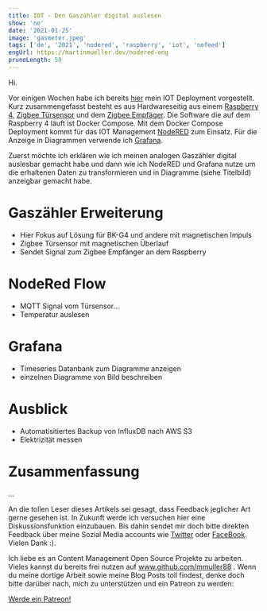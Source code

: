 ```yaml
---
title: IOT - Den Gaszähler digital auslesen
show: 'no'
date: '2021-01-25'
image: 'gasmeter.jpeg'
tags: ['de', '2021', 'nodered', 'raspberry', 'iot', 'nofeed']
engUrl: https://martinmueller.dev/nodered-eng
pruneLength: 50
---
```


Hi.

Vor einigen Wochen habe ich bereits [hier](https://martinmueller.dev/rasp4) mein IOT Deployment vorgestellt. Kurz zusammengefasst besteht es aus Hardwareseitig aus einem [Raspberry 4](), [Zigbee Türsensor]() und dem [Zigbee Empfäger](). Die Software die auf dem Raspberry 4 läuft ist Docker Compose. Mit dem Docker Compose Deployment kommt für das IOT Management [NodeRED]() zum Einsatz. Für die Anzeige in Diagrammen verwende ich [Grafana]().

Zuerst möchte ich erklären wie ich meinen analogen Gaszähler digital auslesbar gemacht habe und dann wie ich NodeRED und Grafana nutze um die erhaltenen Daten zu transformieren und in Diagramme (siehe Titelbild) anzeigbar gemacht habe.

# Gaszähler Erweiterung

* Hier Fokus auf Lösung für BK-G4 und andere mit magnetischen Impuls
* Zigbee Türsensor mit magnetischen Überlauf
* Sendet Signal zum Zigbee Empfänger an dem Raspberry

# NodeRed Flow

* MQTT Signal vom Türsensor...
* Temperatur auslesen

# Grafana

* Timeseries Datanbank zum Diagramme anzeigen
* einzelnen Diagramme von Bild beschreiben

# Ausblick

* Automatisitiertes Backup von InfluxDB nach AWS S3
* Elektrizität messen

# Zusammenfassung
...

An die tollen Leser dieses Artikels sei gesagt, dass Feedback jeglicher Art gerne gesehen ist. In Zukunft werde ich versuchen hier eine Diskussionsfunktion einzubauen. Bis dahin sendet mir doch bitte direkten Feedback über meine Sozial Media accounts wie [Twitter](https://twitter.com/MartinMueller_) oder [FaceBook](https://www.facebook.com/martin.muller.10485). Vielen Dank :).

Ich liebe es an Content Management Open Source Projekte zu arbeiten. Vieles kannst du bereits frei nutzen auf www.github.com/mmuller88 . Wenn du meine dortige Arbeit sowie meine Blog Posts toll findest, denke doch bitte darüber nach, mich zu unterstützen und ein Patreon zu werden:

<a href="https://www.patreon.com/bePatron?u=29010217" data-patreon-widget-type="become-patron-button">Werde ein Patreon!</a><script async src="https://c6.patreon.com/becomePatronButton.bundle.js"></script>